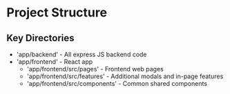 # Project Structure

## Key Directories
- 'app/backend' - All express JS backend code
- 'app/frontend' - React app
  - 'app/frontend/src/pages' - Frontend web pages
  - 'app/frontend/src/features' - Additional modals and in-page features
  - 'app/frontend/src/components' - Common shared components